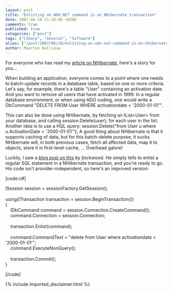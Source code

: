 ```yaml
---
layout: post
title: "Enlisting an ADO.NET command in an NHibernate transaction"
date: 2007-06-20 21:39:00 +0200
comments: true
published: true
categories: ["post"]
tags: ["CSharp", "General", "Software"]
alias: ["/post/2007/06/20/enlisting-an-ado-net-command-in-an-nhibernate-transaction.aspx"]
author: Maarten Balliauw
---
```

<p>
For everyone who has read my <a href="/archive/2006/12/26/article-in-net-magazine.aspx">article on NHibernate</a>, here&#39;s a story for you...
</p>
<p>
When building an application, everyone comes to a point where one needs to batch-update records in a database table, based on one or more criteria. Let&#39;s say, for example, there&#39;s a table &quot;User&quot; containing an activation date. And you want to remove all users that have activated in 1999. In a regular database environment, or when using ADO coding, one would write a DbCommand &quot;DELETE FROM User WHERE activationdate &lt; &#39;2000-01-01&#39;&quot;.
</p>
<p>
This can also be done using NHibernate, by fetching an IList&lt;User&gt; from your database, and calling session.Delete(user); for each user in the list. Another idea is to use a HQL query: session.Delete(&quot;from User u where u.ActivationDate &lt; &#39;2000-01-01&#39;&quot;); A good thing about NHibernate is that it supports caching of data, but for this batch-delete purpose, it sucks. NHibernate will, in both previous cases, fetch all affected data, map it to objects, store it in first-level cache, ... Overhead galore!
</p>
<p>
Luckily, I saw a <a href="http://lostechies.com/blogs/joshua_lockwood/archive/2007/04/10/how-to-enlist-ado-commands-into-an-nhibernate-transaction.aspx" target="_blank">blog post on this</a> by jlockwood. He simply tells to enlist a regular SQL statement in a NHibernate transaction, and you&#39;re ready to go. His code isn&#39;t provider-independent, so here&#39;s an improved version:
</p>
<p>
[code:c#]
</p>
<p>
ISession session = sessionFactory.GetSession();<br />
<br />
using(ITransaction transaction = session.BeginTransaction())<br />
{<br />
&nbsp;&nbsp; &nbsp;IDbCommand command = session.Connection.CreateCommand();<br />
&nbsp;&nbsp; &nbsp;command.Connection = session.Connection;<br />
<br />
&nbsp;&nbsp; &nbsp;transaction.Enlist(command);<br />
<br />
&nbsp;&nbsp; &nbsp;command.CommandText = &quot;delete from User where activationdate &lt; &#39;2000-01-01&#39;&quot;;<br />
&nbsp;&nbsp; &nbsp;command.ExecuteNonQuery();<br />
<br />
&nbsp;&nbsp; &nbsp;transaction.Commit();<br />
}
</p>
<p>
[/code]
</p>

{% include imported_disclaimer.html %}
